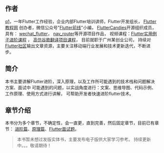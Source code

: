 ## 作者
[q1](https://github.com/ahyangnb)，一年Flutter工作经验，企业内部Flutter培训讲师，Flutter开发组长，
[Flutter教程网](http://www.flutterj.com/)
创办者，微信公众号"[Flutter前线](http://www.flutterj.com/content/uploadfile/202001/87441578227752.png)"小编，
[FlutterCandies](https://github.com/fluttercandies)开源组织成员，具有：
[wechat_flutter](https://github.com/fluttercandies/wechat_flutter)，
[nav_router](https://github.com/fluttercandies/nav_router)等开源项目作品，
视频课程：[Flutter实用例子进阶课程](http://www.flutterj.com/?post=124) ，
[高仿谷歌翻译项目课程](http://www.flutterj.com/?post=73)，
目前就职于广州某创业公司，
持续对[Flutter社区](https://flutter.cn/)输出文章资源，主要关注移动端行业发展和技术更新迭代，不断进步。


## 简介
本书主要讲解Flutter进阶，深入原理，以及工作所可能遇到的技术栈和问题解决方案、面试中
可能遇到的问题，以实战角度进行：文案、思维导图、代码示例、工作原理、使用方式进行讲解，
可帮助开发者快速进阶flutter技术。

## 章节介绍
本书分为多个章节，不确定性，会一直更，直到完善，然后固定章节，目前已有章节：
[进阶篇](chapter1)、[原理篇](chapter3)、[Flutter面试题](https://github.com/ahyangnb/flutter_interview)。

> 本书暂未想过发版实体书，主要发布电子版供大家学习参考。
> 持续更新中。。。敬请期待！


